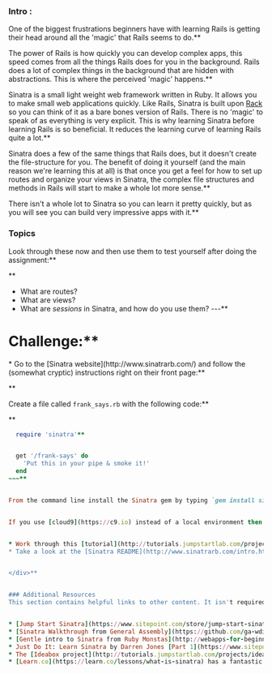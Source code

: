 ### Intro :
>
One of the biggest frustrations beginners have with learning Rails is getting their head around all the 'magic' that Rails seems to do.**


The power of Rails is how quickly you can develop complex apps, this speed comes from all the things Rails does for you in the background. Rails does a lot of complex things in the background that are hidden with abstractions. This is where the perceived 'magic' happens.**


Sinatra is a small light weight web framework written in Ruby. It allows you to make small web applications quickly. Like Rails, Sinatra is built upon [Rack](http://rack.github.io/) so you can think of it as a bare bones version of Rails. There is no 'magic' to speak of as everything is very explicit. This is why learning Sinatra before learning Rails is so beneficial. It reduces the learning curve of learning Rails quite a lot.**


Sinatra does a few of the same things that Rails does, but it doesn't create the file-structure for you.  The benefit of doing it yourself (and the main reason we're learning this at all) is that once you get a feel for how to set up routes and organize your views in Sinatra, the complex file structures and methods in Rails will start to make a whole lot more sense.**


There isn't a whole lot to Sinatra so you can learn it pretty quickly, but as you will see you can build very impressive apps with it.**


###  Topics
Look through these now and then use them to test yourself after doing the assignment:**


**



* What are routes?
* What are views?
* What are _sessions_ in Sinatra, and how do you use them?
---**


# Challenge:**


<div class="lesson-content__panel" markdown="1">
* Go to the [Sinatra website](http://www.sinatrarb.com/) and follow the (somewhat cryptic) instructions right on their front page:**


**



Create a file called `frank_says.rb` with the following code:**


**



~~~ruby
  require 'sinatra'**


  get '/frank-says' do
    'Put this in your pipe & smoke it!'
  end
~~~**


From the command line install the Sinatra gem by typing `gem install sinatra` then run the file you created: `ruby frank_says.rb`. Then visit the page in your browser at `http://localhost:4567/frank-says`.**


If you use [cloud9](https://c9.io) instead of a local environment then you can follow the above instructions but instead run `ruby frank_says.rb -o $IP -p $PORT` from the terminal and it will provide you with a link to view your application in the browser. You then simply need to add `/frank-says` to the address bar in the browser window that opens running your app.**


* Work through this [tutorial](http://tutorials.jumpstartlab.com/projects/web_guesser.html) from Jumpstart Lab. Be sure to try out some of the Extensions at the end of the tutorial; that's the fun stuff!
* Take a look at the [Sinatra README](http://www.sinatrarb.com/intro.html) and read through the first eight sections of it ( until section 8, "Helpers"). Almost everything you will need to know about Sinatra is right here on this page so use it as a reference when you are working through the project.**


</div>**


### Additional Resources
This section contains helpful links to other content. It isn't required, so consider it supplemental if you need to dive deeper into something.**


* [Jump Start Sinatra](https://www.sitepoint.com/store/jump-start-sinatra/) is a really great and pretty thorough look at Sinatra, but it's not free.  A good resource if you're really interested.
* [Sinatra Walkthrough from General Assembly](https://github.com/ga-wdi-lessons/sinatra-walkthrough) A tutorial for building an online database of fish called "Finatra". Includes three screencasts and is a bit easier to digest than the Sinatra README.  
* [Gentle intro to Sinatra from Ruby Monstas](http://webapps-for-beginners.rubymonstas.org/sinatra.html) if you find the Sinatra README too overwhelming. Their section on [sessions](http://webapps-for-beginners.rubymonstas.org/sessions.html) will be helpful in the upcoming project.
* Just Do It: Learn Sinatra by Darren Jones [Part 1](https://www.sitepoint.com/just-do-it-learn-sinatra-i/) and [Part 2](https://www.sitepoint.com/just-do-it-learn-sinatra-ii-2/). But don't worry too much about the commands you haven't seen yet… 
* The [Ideabox project](http://tutorials.jumpstartlab.com/projects/idea_box.html) from JumpstartLab is another great bit of practice.
* [Learn.co](https://learn.co/lessons/what-is-sinatra) has a fantastic tutorial using the very basics of Sinatra. If this lesson didn't satisfy your learning need i would do this.
